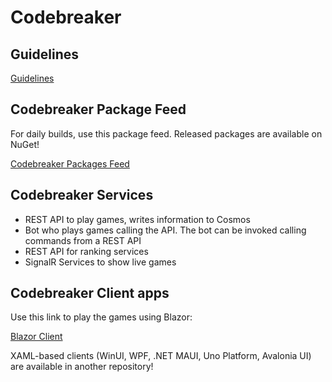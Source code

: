 # Codebreaker

## Guidelines

[Guidelines](guidelines.md)

## Codebreaker Package Feed

For daily builds, use this package feed. Released packages are available on NuGet!

[Codebreaker Packages Feed](https://pkgs.dev.azure.com/cnilearn/codebreakerpackages/_packaging/codebreaker/nuget/v3/index.json)

## Codebreaker Services

* REST API to play games, writes information to Cosmos
* Bot who plays games calling the API. The bot can be invoked calling commands from a REST API
* REST API for ranking services
* SignalR Services to show live games

## Codebreaker Client apps

Use this link to play the games using Blazor:

[Blazor Client](https://blazor.codebreaker.app)

XAML-based clients (WinUI, WPF, .NET MAUI, Uno Platform, Avalonia UI) are available in another repository!
